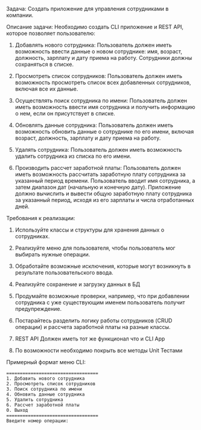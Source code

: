 Задача: Создать приложение для управления сотрудниками в компании.

Описание задачи:
Необходимо создать CLI приложение и REST API, которое позволяет пользователю:

1. Добавлять нового сотрудника:
   Пользователь должен иметь возможность ввести данные о новом сотруднике: имя, возраст, должность, зарплату и дату приема на работу. Сотрудники должны сохраняться в 
списке.

2. Просмотреть список сотрудников:
   Пользователь должен иметь возможность просмотреть список всех добавленных сотрудников, включая все их данные.

3. Осуществлять поиск сотрудника по имени:
   Пользователь должен иметь возможность ввести имя сотрудника и получить информацию о нем, если он присутствует в списке.

4. Обновлять данные сотрудника:
   Пользователь должен иметь возможность обновить данные о сотруднике по его имени, включая возраст, должность, зарплату и дату приема на работу.

5. Удалять сотрудника:
   Пользователь должен иметь возможность удалить сотрудника из списка по его имени.

6. Производить рассчет заработной платы:
   Пользователь должен иметь возможность рассчитать заработную плату сотрудника за указанный период времени. Пользователь вводит имя сотрудника, а затем диапазон дат 
(начальную и конечную дату). Приложение должно вычислить и вывести общую заработную плату сотрудника за указанный период, исходя из его зарплаты и числа отработанных 
дней.

Требования к реализации:

1. Используйте классы и структуры для хранения данных о сотрудниках.

2. Реализуйте меню для пользователя, чтобы пользователь мог выбирать нужные операции.

3. Обработайте возможные исключения, которые могут возникнуть в результате пользовательского ввода.

4. Реализуйте сохранение и загрузку данных в БД

5. Продумайте возможные проверки, например, что при добавлении сотрудника с уже существующим именем пользователь получит предупреждение.

6. Постарайтесь разделить логику работы сотрудников (CRUD операции) и рассчета заработной платы на разные классы.

7. REST API Должен иметь тот же функционал что и CLI App

8. По возможности необходимо покрыть все методы Unit Тестами

Примерный формат меню CLI:
```
==================================
1. Добавить нового сотрудника
2. Просмотреть список сотрудников
3. Поиск сотрудника по имени
4. Обновить данные сотрудника
5. Удалить сотрудника
6. Рассчет заработной платы
0. Выход
==================================
Введите номер операции: 
```

